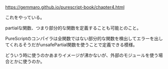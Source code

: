 https://gemmaro.github.io/purescript-book/chapter4.html

これをやっている。

partialな関数、つまり部分的な関数を定義することも可能とのこと。

PureScriptのコンパイラは全関数ではない部分的な関数を検出してエラーを出してくれるそうだがunsafePartial関数を使うことで定義できる模様。

どういう時に使うのかあまりイメージが沸かないが、外部のモジュールを使う場合とかに使うのか。
